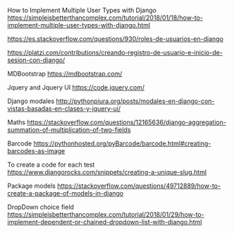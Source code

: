 How to Implement Multiple User Types with Django
https://simpleisbetterthancomplex.com/tutorial/2018/01/18/how-to-implement-multiple-user-types-with-django.html

https://es.stackoverflow.com/questions/930/roles-de-usuarios-en-django


https://platzi.com/contributions/creando-registro-de-usuario-e-inicio-de-sesion-con-django/


MDBootstrap
https://mdbootstrap.com/

Jquery and Jquery UI 
https://code.jquery.com/

Django modales 
http://pythonpiura.org/posts/modales-en-django-con-vistas-basadas-en-clases-y-jquery-ui/

Maths
https://stackoverflow.com/questions/12165636/django-aggregation-summation-of-multiplication-of-two-fields

Barcode
https://pythonhosted.org/pyBarcode/barcode.html#creating-barcodes-as-image

To create a code for each test
https://www.djangorocks.com/snippets/creating-a-unique-slug.html

Package models
https://stackoverflow.com/questions/49712889/how-to-create-a-package-of-models-in-django

DropDown choice field
https://simpleisbetterthancomplex.com/tutorial/2018/01/29/how-to-implement-dependent-or-chained-dropdown-list-with-django.html